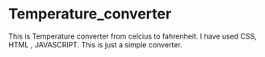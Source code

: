 # Temperature_converter
This is Temperature converter from celcius to fahrenheit. I have used CSS, HTML , JAVASCRIPT. This is just a simple converter.

